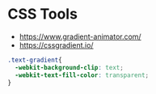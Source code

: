 # CSS Tools
* https://www.gradient-animator.com/
* https://cssgradient.io/


```css
.text-gradient{
  -webkit-background-clip: text;
  -webkit-text-fill-color: transparent;
}
```
